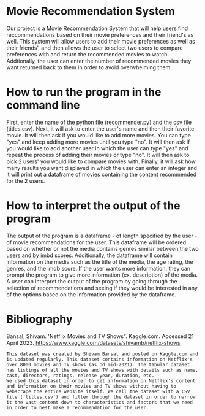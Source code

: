 # Movie Recommendation System
Our project is a Movie Recommendation System that will help users find reccommendations based on their movie preferences and their friend's as well. This system will allow users to add their movie preferences as well as their friends', and then allows the user to select two users to compare preferences with and return the recommended movies to watch. Addtionally, the user can enter the number of recommended movies they want returned back to them in order to avoid overwhelming them.

# How to run the program in the command line
First, enter the name of the python file (recommender.py) and the csv file (titles.csv). Next, it will ask to enter the user's name and then their favorite movie. It will then ask if you would like to add more movies. You can type "yes" and keep adding more movies until you type "no". It will then ask if you would like to add another user in which the user can type "yes" and repeat the process of adding their movies or type "no". It will then ask to pick 2 users' you would like to compare movies with. Finally, it will ask how many results you want displayed in which the user can enter an integer and it will print out a dataframe of movies containing the content recommended for the 2 users.

# How to interpret the output of the program
The output of the program is a dataframe - of length specified by the user - of movie recommendations for the user. This dataframe will be ordered based on whether or not the media contains genres similar between the two users and by imbd scores. Additionally, the dataframe will contain information on the media such as the title of the media, the age rating, the genres, and the imdb score. If the user wants more information, they can prompt the program to give more information (ex. description) of the media. 
A user can interpret the output of the program by going through the selection of recommendations and seeing if they would be interested in any of the options based on the information provided by the dataframe. 

# Bibliography 
Bansal, Shivam. 'Netflix Movies and TV Shows". Kaggle.com. 
    Accessed 21 April 2023. https://www.kaggle.com/datasets/shivamb/netflix-shows

    This dataset was created by Shivam Bansal and posted on Kaggle.com and is updated regularly. This dataset contains information on Netflix's over 8000 movies and TV shows (as od mid-2021). The tabular dataset has listings of all the movies and TV shows with details such as name, cast, directors, ratings, release year, duration, etc. 
    We used this dataset in order to get information on Netflix's content and information on their movies and TV shows without having to webscrape the entire website itself. We call the dataset with a CSV file ('titles.csv') and filter through the dataset in order to narrow it the vast content down to characteristics and factors that we need in order to best make a recommendation for the user. 